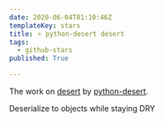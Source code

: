 ```yaml
---
date: 2020-06-04T01:10:46Z
templateKey: stars
title: ⭐ python-desert desert
tags:
  - github-stars
published: True

---
```


The work on [desert](https://github.com/python-desert/desert) by [python-desert](https://github.com/python-desert).

Deserialize to objects while staying DRY
